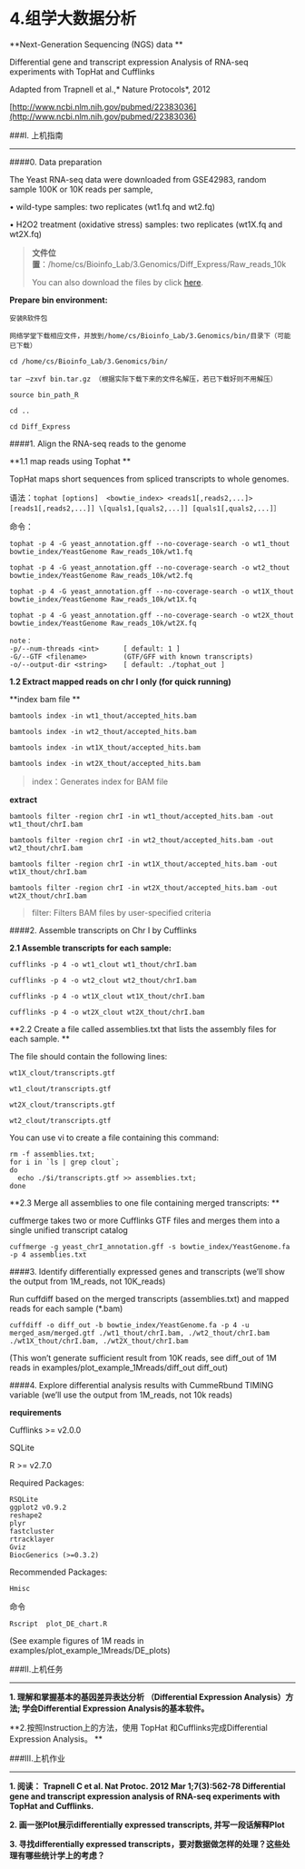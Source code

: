 # 4.组学大数据分析


**Next-Generation Sequencing (NGS) data **

Differential gene and transcript expression Analysis of RNA-seq experiments with TopHat and Cufflinks

Adapted from Trapnell et al.,* Nature Protocols*, 2012

[http://www.ncbi.nlm.nih.gov/pubmed/22383036](http://www.ncbi.nlm.nih.gov/pubmed/22383036)

###I. 上机指南

---


####0. Data preparation

The Yeast RNA-seq data were downloaded from GSE42983, random sample 100K or 10K reads per sample,  

•	wild-type samples:  two replicates (wt1.fq and wt2.fq)
    
•	H2O2 treatment (oxidative stress) samples: two replicates (wt1X.fq and wt2X.fq)


>**文件位置**：/home/cs/Bioinfo_Lab/3.Genomics/Diff_Express/Raw_reads_10k
>
> You can also download the files by click [here](https://www.jianguoyun.com/p/DdrDQPkQ0NLuBRiI2xk).




**Prepare bin environment:**
  
```
安装R软件包

网络学堂下载相应文件，并放到/home/cs/Bioinfo_Lab/3.Genomics/bin/目录下（可能已下载）

cd /home/cs/Bioinfo_Lab/3.Genomics/bin/

tar –zxvf bin.tar.gz （根据实际下载下来的文件名解压，若已下载好则不用解压）

source bin_path_R

cd ..

cd Diff_Express
```

####1. Align the RNA-seq reads to the genome

**1.1 map reads using Tophat **

TopHat maps short sequences from spliced transcripts to whole genomes.

语法：``
tophat [options]  <bowtie_index> <reads1[,reads2,...]> [reads1[,reads2,...]] \[quals1,[quals2,...]] [quals1[,quals2,...]］
``

命令：

``tophat -p 4 -G yeast_annotation.gff --no-coverage-search -o wt1_thout bowtie_index/YeastGenome Raw_reads_10k/wt1.fq 
``

``
tophat -p 4 -G yeast_annotation.gff --no-coverage-search -o wt2_thout bowtie_index/YeastGenome Raw_reads_10k/wt2.fq 
``

``
tophat -p 4 -G yeast_annotation.gff --no-coverage-search -o wt1X_thout bowtie_index/YeastGenome Raw_reads_10k/wt1X.fq 
``

``
tophat -p 4 -G yeast_annotation.gff --no-coverage-search -o wt2X_thout  bowtie_index/YeastGenome Raw_reads_10k/wt2X.fq 
``

```
note：
-p/--num-threads <int>      [ default: 1 ]
-G/--GTF <filename>         (GTF/GFF with known transcripts)
-o/--output-dir <string>    [ default: ./tophat_out ]

```

**1.2 Extract mapped reads on chr I  only (for quick running)**

**index bam file **
```
bamtools index -in wt1_thout/accepted_hits.bam 

bamtools index -in wt2_thout/accepted_hits.bam 

bamtools index -in wt1X_thout/accepted_hits.bam

bamtools index -in wt2X_thout/accepted_hits.bam 
```

>index：Generates index for BAM file

**extract**

```
bamtools filter -region chrI -in wt1_thout/accepted_hits.bam -out wt1_thout/chrI.bam

bamtools filter -region chrI -in wt2_thout/accepted_hits.bam -out wt2_thout/chrI.bam

bamtools filter -region chrI -in wt1X_thout/accepted_hits.bam -out wt1X_thout/chrI.bam

bamtools filter -region chrI -in wt2X_thout/accepted_hits.bam -out wt2X_thout/chrI.bam
```
>filter: Filters BAM files by user-specified criteria





####2. Assemble transcripts on Chr I by Cufflinks 

**2.1 Assemble transcripts for each sample:**
```
cufflinks -p 4 -o wt1_clout wt1_thout/chrI.bam 

cufflinks -p 4 -o wt2_clout wt2_thout/chrI.bam 

cufflinks -p 4 -o wt1X_clout wt1X_thout/chrI.bam 

cufflinks -p 4 -o wt2X_clout wt2X_thout/chrI.bam 
```

**2.2 Create a file called assemblies.txt that lists the assembly files for each sample. **

The file should contain the following lines:

```
wt1X_clout/transcripts.gtf

wt1_clout/transcripts.gtf

wt2X_clout/transcripts.gtf

wt2_clout/transcripts.gtf
```

You can use vi to create a file containing this command:

```
rm -f assemblies.txt;
for i in `ls | grep clout`;
do 
  echo ./$i/transcripts.gtf >> assemblies.txt;
done
```


**2.3 Merge all assemblies to one file containing merged transcripts: **

cuffmerge takes two or more Cufflinks GTF files and merges them into a single unified transcript catalog

``
cuffmerge -g yeast_chrI_annotation.gff -s bowtie_index/YeastGenome.fa  -p 4 assemblies.txt  
``



####3. Identify differentially expressed genes and transcripts 
(we’ll show the output from 1M_reads, not 10K_reads)

Run cuffdiff based on the merged transcripts (assemblies.txt) and mapped reads for each sample (*.bam)

``
cuffdiff -o diff_out -b bowtie_index/YeastGenome.fa -p 4 -u merged_asm/merged.gtf ./wt1_thout/chrI.bam, ./wt2_thout/chrI.bam   ./wt1X_thout/chrI.bam, ./wt2X_thout/chrI.bam  
``

(This won’t generate sufficient result from 10K reads, see diff_out of 1M reads in examples/plot_example_1Mreads/diff_out diff_out)




####4. Explore differential analysis results with CummeRbund TIMING variable
(we’ll use the output from 1M_reads, not 10k reads)

**requirements**

Cufflinks >= v2.0.0

SQLite

R >= v2.7.0

Required Packages:

    RSQLite
    ggplot2 v0.9.2
    reshape2
    plyr
    fastcluster
    rtracklayer
    Gviz
    BiocGenerics (>=0.3.2)
Recommended Packages:     

    Hmisc


命令

``
Rscript  plot_DE_chart.R
``

(See example figures of 1M reads in examples/plot_example_1Mreads/DE_plots)


###II.上机任务

---
**1. 理解和掌握基本的基因差异表达分析 （Differential Expression Analysis）方法; 学会Differential Expression Analysis的基本软件。**

**2.按照Instruction上的方法，使用 TopHat 和Cufflinks完成Differential Expression Analysis。 
**

###III.上机作业

---
**1. 阅读： Trapnell C  et al.    Nat Protoc. 2012 Mar 1;7(3):562-78   Differential gene and transcript expression analysis of RNA-seq experiments with TopHat and Cufflinks.**

**2. 画一张Plot展示differentially expressed transcripts, 并写一段话解释Plot**

**3. 寻找differentially expressed transcripts，要对数据做怎样的处理？这些处理有哪些统计学上的考虑？**




